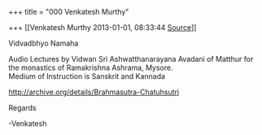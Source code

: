+++
title = "000 Venkatesh Murthy"

+++
[[Venkatesh Murthy	2013-01-01, 08:33:44 [Source](https://groups.google.com/g/bvparishat/c/R0kZ5NRfpcM)]]



Vidvadbhyo Namaha  
  
Audio Lectures by Vidwan Sri Ashwatthanarayana Avadani of Matthur for the monastics of Ramakrishna Ashrama, Mysore.  
Medium of Instruction is Sanskrit and Kannada  
  
<http://archive.org/details/Brahmasutra-Chatuhsutri>  
  
Regards  
  
-Venkatesh  

